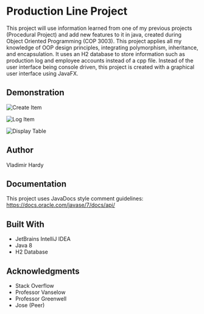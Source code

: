 # Production Line Project

This project will use information learned from one of my previous projects (Procedural Project) and add new features to it in java, created during Object Oriented Programming (COP 3003). This project applies all my knowledge of OOP design principles, integrating polymorphism, inheritance, and encapsulation. It uses an H2 database to store information such as production log and employee accounts instead of a cpp file. Instead of the user interface being console driven, this project is created with a graphical user interface using JavaFX. 

## Demonstration
![Create Item](https://gyazo.com/1f6405e7e8766fcad1681cf464508a2c.png)

![Log Item](https://gyazo.com/f1f6bfbb2c70405d5fbdd8d479ac9e2d.png)

![Display Table](https://gyazo.com/9656ea580b1b40020b0b7dcd4f12180e.png)

## Author
Vladimir Hardy

## Documentation
This project uses JavaDocs style comment guidelines: https://docs.oracle.com/javase/7/docs/api/

## Built With

<ul>
  <li> JetBrains IntelliJ IDEA </li>
  <li> Java 8 </li>
  <li> H2 Database </li>
</ul>

## Acknowledgments

<ul>
  <li> Stack Overflow </li>
  <li> Professor Vanselow </li>
  <li> Professor Greenwell </li>
  <li> Jose (Peer) </li>
</ul>

